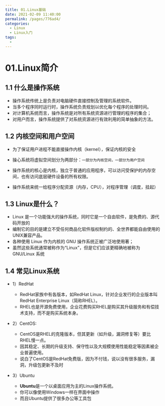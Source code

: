 ```yaml
---
title: 01.Linux基础
date: 2021-02-09 11:40:00
permalink: /pages/776ad4/
categories:
  - Linux
  - Linux入门
tags:
  - 
---
```

# 01.Linux简介

## 1.1 什么是操作系统

- 操作系统传统上是负责对电脑硬件直接控制及管理的系统软件。
- 当多个程序同时运行时，操作系统负责规划以优化每个程序的处理时间。
- 对计算机系统而言，操作系统是对所有系统资源进行管理的程序的集合；
- 对用户而言，操作系统提供了对系统资源进行有效利用的简单抽象的方法。

## 1.2 内核空间和用户空间

- 为了保证用户进程不能直接操作内核（kernel），保证内核的安全
- 操心系统将虚拟空间划分为两部分：`一部分为内核空间，一部分为用户空间`

- 操作系统的核心是内核，独立于普通的应用程序，可以访问受保护的内存空间，也有访问底层硬件设备的所有权限。
- 操作系统来统一给程序分配资源（内存，CPU），对程序管理（调度，挂起）

## 1.3 Linux是什么？

- Linux 是一个功能强大的操作系统，同时它是一个自由软件，是免费的、源代码开放的
- 编制它的目的是建立不受任何商品化软件版权制约的、全世界都能自由使用的UNIX兼容产品。
- 各种使用 Linux 作为内核的 GNU 操作系统正被广泛地使用著；
- 虽然这些系统通常被称作为“Linux”，但是它们应该更精确地被称为 GNU/Linux 系统 

## 1.4 常见Linux系统

- 1）RedHat
     - RedHat家族中有各版本，如RedHat Linux，针对企业发行的企业版本叫RedHat Enterprise Linux（简称RHEL）。
     - RHEL也是开源免费使用，企业花费购买RHEL是购买其升级服务和有偿技术支持，而不是购买系统本身。

- 2）CentOS:
     - CentOS是RHEL的克隆版本，但其更新（如升级，漏洞修复等）要比RHEL慢一点。
     - 因其稳定、长期的升级支持、保守性以及大规模使用性能稳定等因素被企业普遍使用。
     - 说白了CentOS是RedHat免费版，因为不付钱，说以没有很多服务，漏洞，升级包更新不及时
- 3）Ubuntu
     - **Ubuntu**是一个以桌面应用为主的Linux操作系统。
     - 你可以像使用Windows一样在界面中操作
     - 而且Ubuntu提供了很多办公等工具包

